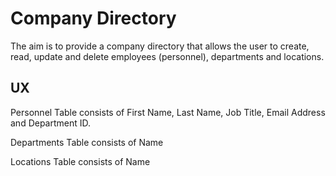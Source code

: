 # Company Directory

The aim is to provide a company directory that allows the user to create, read, update and delete employees (personnel), departments and locations.

## UX

Personnel Table consists of First Name, Last Name, Job Title, Email Address and Department ID.

Departments Table consists of Name

Locations Table consists of Name